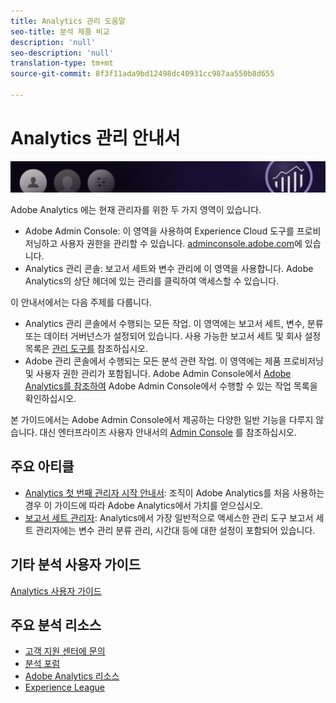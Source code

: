 ```yaml
---
title: Analytics 관리 도움말
seo-title: 분석 제품 비교
description: 'null'
seo-description: 'null'
translation-type: tm+mt
source-git-commit: 8f3f11ada9bd12498dc40931cc987aa550b8d655

---
```



# Analytics 관리 안내서

![배너](../../assets/doc_banner_admin.png)

Adobe Analytics 에는 현재 관리자를 위한 두 가지 영역이 있습니다.

* Adobe Admin Console: 이 영역을 사용하여 Experience Cloud 도구를 프로비저닝하고 사용자 권한을 관리할 수 있습니다. [adminconsole.adobe.com](https://adminconsole.adobe.com)에 있습니다.
* Analytics 관리 콘솔: 보고서 세트와 변수 관리에 이 영역을 사용합니다. Adobe Analytics의 상단 헤더에 있는 관리를 클릭하여 액세스할 수 있습니다.

이 안내서에서는 다음 주제를 다룹니다.

* Analytics 관리 콘솔에서 수행되는 모든 작업. 이 영역에는 보고서 세트, 변수, 분류 또는 데이터 거버넌스가 설정되어 있습니다. 사용 가능한 보고서 세트 및 회사 설정 목록은 [관리 도구를](admin/c-admin-tools.md) 참조하십시오.
* Adobe 관리 콘솔에서 수행되는 모든 분석 관련 작업. 이 영역에는 제품 프로비저닝 및 사용자 권한 관리가 포함됩니다. Adobe Admin Console에서 [Adobe Analytics를 참조하여](admin-console/home.md) Adobe Admin Console에서 수행할 수 있는 작업 목록을 확인하십시오.

본 가이드에서는 Adobe Admin Console에서 제공하는 다양한 일반 기능을 다루지 않습니다. 대신 엔터프라이즈 사용자 안내서의 [Admin Console](https://helpx.adobe.com/enterprise/using/admin-console.html) 를 참조하십시오.

## 주요 아티클

* [Analytics 첫 번째 관리자 시작 안내서](admin-console/first-admin-guide.md): 조직이 Adobe Analytics를 처음 사용하는 경우 이 가이드에 따라 Adobe Analytics에서 가치를 얻으십시오.
* [보고서 세트 관리자](c-manage-report-suites/report-suites-admin.md): Analytics에서 가장 일반적으로 액세스한 관리 도구 보고서 세트 관리자에는 변수 관리 분류 관리, 시간대 등에 대한 설정이 포함되어 있습니다.

## 기타 분석 사용자 가이드

[Analytics 사용자 가이드](/help/landing/home.md)

## 주요 분석 리소스

* [고객 지원 센터에 문의](https://helpx.adobe.com/contact/enterprise-support.ec.html)
* [분석 포럼](https://forums.adobe.com/community/experience-cloud/analytics-cloud/analytics)
* [Adobe Analytics 리소스](https://forums.adobe.com/message/10660755)
* [Experience League](https://landing.adobe.com/experience-league/)
